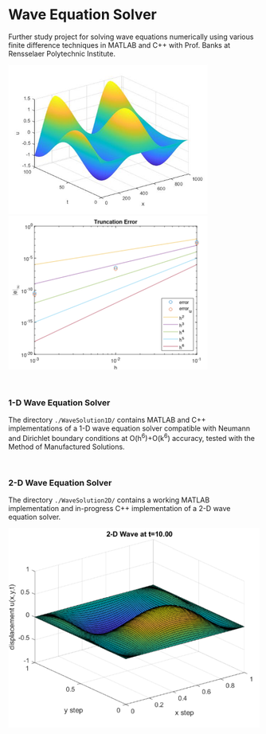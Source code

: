 # Wave Equation Solver
Further study project for solving wave equations numerically using various finite difference techniques in MATLAB and C++ with Prof. Banks at Rensselaer Polytechnic Institute.

<p float="left">
  <img src="/images/1d-xt-plot.jpg" width="400" />
  <img src="/images/truncation-error-plot.png" width="400" />
</p>

<br>

### 1-D Wave Equation Solver

The directory `./WaveSolution1D/` contains MATLAB and C++ implementations of a 1-D wave equation solver compatible with Neumann and Dirichlet boundary conditions at O(h<sup>6</sup>)+O(k<sup>6</sup>) accuracy, tested with the Method of Manufactured Solutions.

<br>

### 2-D Wave Equation Solver

The directory `./WaveSolution2D/` contains a working MATLAB implementation and in-progress C++ implementation of a 2-D wave equation solver.  

![plot](./images/2d-wave-plot.png)

